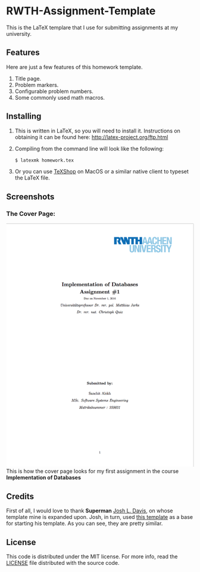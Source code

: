 RWTH-Assignment-Template
=======================

This is the LaTeX templare that I use for submitting assignments at my university.

## Features

Here are just a few features of this homework template.

1. Title page.
2. Problem markers.
3. Configurable problem numbers.
4. Some commonly used math macros.


## Installing

1. This is written in LaTeX, so you will need to install it. Instructions on obtaining it can be found here:
   http://latex-project.org/ftp.html
2. Compiling from the command line will look like the following:

   ```bash
   $ latexmk homework.tex
   ```
3. Or you can use [TeXShop][texshop] on MacOS or a similar native client to typeset the
   LaTeX file.

## Screenshots

### The Cover Page:

![Cover page](/images/latex1.png)
This is how the cover page looks for my first assignment in the course **Implementation of Databases**

## Credits

First of all, I would love to thank **Superman** [Josh L. Davis][davis], on whose template mine is expanded upon. Josh, in turn, used [this template][credit] as a base for starting his template. As you can see, they are pretty similar.

## License

This code is distributed under the MIT license. For more info, read the
[LICENSE](/LICENSE) file distributed with the source code.

[texshop]: http://pages.uoregon.edu/koch/texshop/
[credit]: http://www.latextemplates.com/template/programming-coding-assignment
[davis]: http://joshldavis.com/2014/02/12/doing-your-homework-in-latex/
